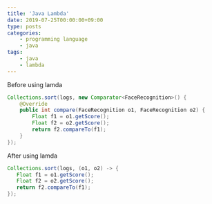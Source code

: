 ```yaml
---
title: 'Java Lambda'
date: 2019-07-25T00:00:00+09:00
type: posts
categories: 
    - programming language
    - java
tags: 
    - java
    - lambda
---
```


Before using lamda

```java
Collections.sort(logs, new Comparator<FaceRecognition>() {
    @Override
    public int compare(FaceRecognition o1, FaceRecognition o2) {
        Float f1 = o1.getScore();
        Float f2 = o2.getScore();
        return f2.compareTo(f1);
    }
});
```

After using lamda
    
```java
Collections.sort(logs, (o1, o2) -> {
   Float f1 = o1.getScore();
   Float f2 = o2.getScore();
   return f2.compareTo(f1);
});
```